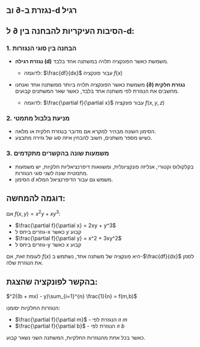 ## נגזרת ב-∂ וב-d רגיל

## הסיבות העיקריות להבחנה בין ∂ ל-d:

### 1. הבחנה בין סוגי הנגזרות
* **נגזרת רגילה (d)** משמשת כאשר הפונקציה תלויה במשתנה אחד בלבד.
  * לדוגמה: $\frac{df}{dx}$ עבור פונקציה $f(x)$
  
* **נגזרת חלקית (∂)** משמשת כאשר הפונקציה תלויה ביותר ממשתנה אחד ואנחנו מחשבים את הנגזרת לפי משתנה אחד בלבד, כאשר שאר המשתנים קבועים.
  * לדוגמה: $\frac{\partial f}{\partial x}$ עבור פונקציה $f(x,y,z)$

### 2. מניעת בלבול מתמטי
* הסימון השונה מבהיר למקרא אם מדובר בנגזרת חלקית או מלאה.
* כשיש מספר משתנים, חשוב להבחין איזה סוג של גזירה מתבצע.

### 3. משמעות שונה בהקשרים מתקדמים
* בקלקולוס וקטורי, אנליזה פונקציונלית, ומשוואות דיפרנציאליות חלקיות, יש משמעות מתמטית שונה לשני סוגי הנגזרות.
* הסימון $d$ משמש גם עבור הדיפרנציאל המלא.

## דוגמה להמחשה:

אם $f(x,y) = x^2y + xy^3$:

* $\frac{\partial f}{\partial x} = 2xy + y^3$
* גוזרים ביחס ל-x כאשר $y$ קבוע
* $\frac{\partial f}{\partial y} = x^2 + 3xy^2$
* גוזרים ביחס ל-y כאשר $x$ קבוע

לעומת זאת, אם $f(x)$ היא פונקציה של משתנה אחד, נשתמש ב-$\frac{df}{dx}$ לסמן את הנגזרת שלה.

## בהקשר לפונקציה שהצגת:

$^2((b + mx) - y)\sum_{i=1}^{n} \frac{1}{n} = f(m,b)$

הנגזרות החלקיות יסומנו:
* $\frac{\partial f}{\partial m}$ - זו הנגזרת לפי $m$
* $\frac{\partial f}{\partial b}$ - זו הנגזרת לפי $b$

כאשר בכל אחת מהנגזרות החלקיות, המשתנה השני נשאר קבוע.
